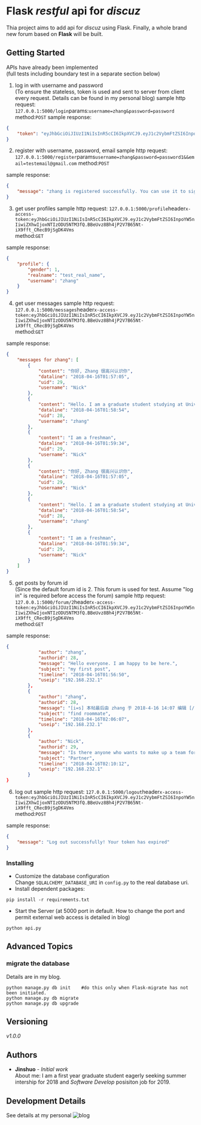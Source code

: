 # Flask *restful* api for *discuz*

Thia project aims to add api for *discuz* using Flask. Finally, a whole brand new forum based on **Flask** will be built.

## Getting Started

APIs have already been implemented  
(full tests including boundary test in a separate section below)
1. log in with username and password  
(To ensure the stateless, token is used and sent to server from client every request. Details can be found
in my personal blog)
sample http request: `127.0.0.1:5000/login`params:`username=zhang&password=password` method:`POST`
sample response: 
```json
{
    "token": "eyJhbGciOiJIUzI1NiIsInR5cCI6IkpXVCJ9.eyJ1c2VybmFtZSI6InpoYW5nIiwiZXhwIjoxNTIzODU4MzAxfQ.icLDp0PTKjBaQ_njJQ7aqB2OvVuj5ytDw6yOZMMcXv0"
}
```

2. register with username, password, email
sample http request: `127.0.0.1:5000/register`params`username=zhang&password=password1&&email=testemail@gmail.com` method:`POST`

sample response:
```json
{
    "message": "zhang is registered successfully. You can use it to sign up now."
}
```

3. get user profiles
sample http request: `127.0.0.1:5000/profile`header`x-access-token:eyJhbGciOiJIUzI1NiIsInR5cCI6IkpXVCJ9.eyJ1c2VybmFtZSI6InpoYW5nIiwiZXhwIjoxNTIzODU5NTM3fQ.BBeUvz8Bh4jP2V7B65Nt-iX9fft_CRecB9jSgDK4Vms`   
method:`GET`

sample response:
```json
{
    "profile": {
        "gender": 1,
        "realname": "test_real_name",
        "username": "zhang"
    }
}
```

4. get user messages
sample http request: `127.0.0.1:5000/messages`header`x-access-token:eyJhbGciOiJIUzI1NiIsInR5cCI6IkpXVCJ9.eyJ1c2VybmFtZSI6InpoYW5nIiwiZXhwIjoxNTIzODU5NTM3fQ.BBeUvz8Bh4jP2V7B65Nt-iX9fft_CRecB9jSgDK4Vms`   
method:`GET`

sample response:
```json
{
    "messages for zhang": [
        {
            "content": "你好, Zhang 很高兴认识你",
            "dataline": "2018-04-16T01:57:05",
            "uid": 29,
            "username": "Nick"
        },
        {
            "content": "Hello. I am a graduate student studying at University of Maryland. What about you?",
            "dataline": "2018-04-16T01:58:54",
            "uid": 28,
            "username": "zhang"
        },
        {
            "content": "I am a freshman",
            "dataline": "2018-04-16T01:59:34",
            "uid": 29,
            "username": "Nick"
        },
        {
            "content": "你好, Zhang 很高兴认识你",
            "dataline": "2018-04-16T01:57:05",
            "uid": 29,
            "username": "Nick"
        },
        {
            "content": "Hello. I am a graduate student studying at University of Maryland. What about you?",
            "dataline": "2018-04-16T01:58:54",
            "uid": 28,
            "username": "zhang"
        },
        {
            "content": "I am a freshman",
            "dataline": "2018-04-16T01:59:34",
            "uid": 29,
            "username": "Nick"
        }
    ]
}
```

5. get posts by forum id  
(Since the default forum id is 2. This forum is used for test. Assume "log in" is required before access the forum)
sample http request: `127.0.0.1:5000/forum/2`header`x-access-token:eyJhbGciOiJIUzI1NiIsInR5cCI6IkpXVCJ9.eyJ1c2VybmFtZSI6InpoYW5nIiwiZXhwIjoxNTIzODU5NTM3fQ.BBeUvz8Bh4jP2V7B65Nt-iX9fft_CRecB9jSgDK4Vms`   
method:`GET`

sample response:
```json
{
            "author": "zhang",
            "authorid": 28,
            "message": "Hello everyone. I am happy to be here.",
            "subject": "my first post",
            "timeline": "2018-04-16T01:56:50",
            "useip": "192.168.232.1"
        },
        {
            "author": "zhang",
            "authorid": 28,
            "message": "[i=s] 本帖最后由 zhang 于 2018-4-16 14:07 编辑 [/i]\n\nHello, I am a [font=Arial]new graduate[/font] and seeking a roommate.\r\n",
            "subject": "find roommate",
            "timeline": "2018-04-16T02:06:07",
            "useip": "192.168.232.1"
        },
        {
            "author": "Nick",
            "authorid": 29,
            "message": "Is there anyone who wants to make up a team for the project?\r\n",
            "subject": "Partner",
            "timeline": "2018-04-16T02:10:12",
            "useip": "192.168.232.1"
        }
}
```

6. log out
sample http request: `127.0.0.1:5000/logout`header`x-access-token:eyJhbGciOiJIUzI1NiIsInR5cCI6IkpXVCJ9.eyJ1c2VybmFtZSI6InpoYW5nIiwiZXhwIjoxNTIzODU5NTM3fQ.BBeUvz8Bh4jP2V7B65Nt-iX9fft_CRecB9jSgDK4Vms`   
method:`POST`

sample response:
```json
{
    "message": "Log out successfully! Your token has expired"
}
```


### Installing
* Customize the database configuration  
Change `SQLALCHEMY_DATABASE_URI` in `config.py` to the real database uri.
* Install dependent packages:
```
pip install -r requirements.txt
```
* Start the Server (at 5000 port in default. How to change the port and permit external web access is detailed in blog)
```
python api.py
```

## Advanced Topics
### migrate the database  
Details are in my blog.
```
python manage.py db init    #do this only when Flask-migrate has not been initiated.
python manage.py db migrate
python manage.py db upgrade

```

## Versioning

*v1.0.0*

## Authors

* **Jinshuo** - *Initial work*  
About me: I am a first year graduate student eagerly seeking summer intership for 2018 and *Software Develop* posisiton job for 2019.  

## Development Details
See details at my personal ![blog](https://jinshuo1994.github.io/) 



